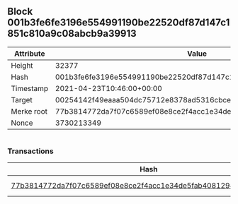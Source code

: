 ## Block 001b3fe6fe3196e554991190be22520df87d147c1851c810a9c08abcb9a39913

Attribute | Value
--- | ---
Height | 32377
Hash | 001b3fe6fe3196e554991190be22520df87d147c1851c810a9c08abcb9a39913
Timestamp | 2021-04-23T10:46:00+00:00
Target | 00254142f49eaaa504dc75712e8378ad5316cbcead634704b3734b6271167cc4
Merke root | 77b3814772da7f07c6589ef08e8ce2f4acc1e34de5fab4081294293a6f92a051
Nonce | 3730213349

```

```

### Transactions

Hash | Amount
--- | ---
[77b3814772da7f07c6589ef08e8ce2f4acc1e34de5fab4081294293a6f92a051](77b3814772da7f07c6589ef08e8ce2f4acc1e34de5fab4081294293a6f92a051.md) | 10.00000000 SKEPTI 
